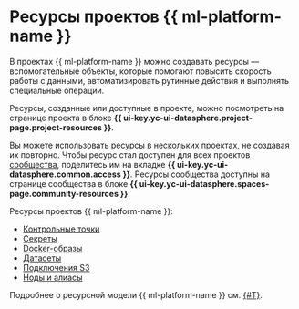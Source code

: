 # Ресурсы проектов {{ ml-platform-name }}

В проектах {{ ml-platform-name }} можно создавать ресурсы — вспомогательные объекты, которые помогают повысить скорость работы с данными, автоматизировать рутинные действия и выполнять специальные операции.

Ресурсы, созданные или доступные в проекте, можно посмотреть на странице проекта в блоке **{{ ui-key.yc-ui-datasphere.project-page.project-resources }}**.

Вы можете использовать ресурсы в нескольких проектах, не создавая их повторно. Чтобы ресурс стал доступен для всех проектов [сообщества](community.md), поделитесь им на вкладке **{{ ui-key.yc-ui-datasphere.common.access }}**. Ресурсы сообщества доступны на странице сообщества в блоке **{{ ui-key.yc-ui-datasphere.spaces-page.community-resources }}**.

Ресурсы проектов {{ ml-platform-name }}:

* [Контрольные точки](checkpoints.md)
* [Секреты](secrets.md)
* [Docker-образы](docker.md)
* [Датасеты](dataset.md)
* [Подключения S3](../operations/data/connect-to-s3.md)
* [Ноды и алиасы](deploy/index.md#python-nodes)

Подробнее о ресурсной модели {{ ml-platform-name }} см. [{#T}](resource-model.md).
